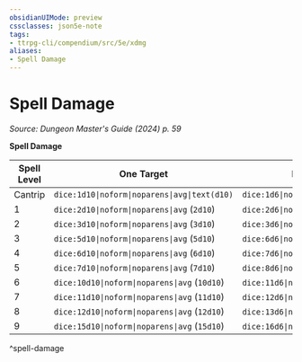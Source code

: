 ```yaml
---
obsidianUIMode: preview
cssclasses: json5e-note
tags:
- ttrpg-cli/compendium/src/5e/xdmg
aliases:
- Spell Damage
---
```

# Spell Damage
*Source: Dungeon Master's Guide (2024) p. 59* 

**Spell Damage**

| Spell Level | One Target | Multiple Targets |
|-------------|------------|------------------|
| Cantrip | `dice:1d10\|noform\|noparens\|avg\|text(d10)` | `dice:1d6\|noform\|noparens\|avg\|text(d6)` |
| 1 | `dice:2d10\|noform\|noparens\|avg` (`2d10`) | `dice:2d6\|noform\|noparens\|avg` (`2d6`) |
| 2 | `dice:3d10\|noform\|noparens\|avg` (`3d10`) | `dice:3d6\|noform\|noparens\|avg` (`3d6`) |
| 3 | `dice:5d10\|noform\|noparens\|avg` (`5d10`) | `dice:6d6\|noform\|noparens\|avg` (`6d6`) |
| 4 | `dice:6d10\|noform\|noparens\|avg` (`6d10`) | `dice:7d6\|noform\|noparens\|avg` (`7d6`) |
| 5 | `dice:7d10\|noform\|noparens\|avg` (`7d10`) | `dice:8d6\|noform\|noparens\|avg` (`8d6`) |
| 6 | `dice:10d10\|noform\|noparens\|avg` (`10d10`) | `dice:11d6\|noform\|noparens\|avg` (`11d6`) |
| 7 | `dice:11d10\|noform\|noparens\|avg` (`11d10`) | `dice:12d6\|noform\|noparens\|avg` (`12d6`) |
| 8 | `dice:12d10\|noform\|noparens\|avg` (`12d10`) | `dice:13d6\|noform\|noparens\|avg` (`13d6`) |
| 9 | `dice:15d10\|noform\|noparens\|avg` (`15d10`) | `dice:16d6\|noform\|noparens\|avg` (`16d6`) |
^spell-damage